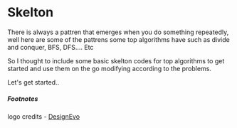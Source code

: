 

# Skelton 

There is always a pattren that emerges when you do something repeatedly, well here are some of the pattrens some top algorithms have such as divide and conquer,
BFS, DFS.... Etc

So I thought to include some basic skelton codes for top algorithms to get started and use them on the go modifying according to the problems.

Let's get started..


##### Footnotes
logo credits - [DesignEvo](https://www.designevo.com/)
